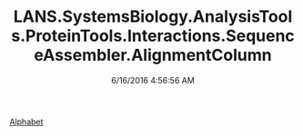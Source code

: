 ﻿---
title: LANS.SystemsBiology.AnalysisTools.ProteinTools.Interactions.SequenceAssembler.AlignmentColumn
date: 6/16/2016 4:56:56 AM
---

[Alphabet](T-LANS.SystemsBiology.AnalysisTools.ProteinTools.Interactions.SequenceAssembler.AlignmentColumn.Alphabet.html)

